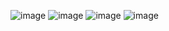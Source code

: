 ![image](https://github.com/user-attachments/assets/d3664ae9-260c-484d-87f8-599cecb2ca8c)
![image](https://github.com/user-attachments/assets/d2e91bd5-3fb5-4772-a372-ec93fd901062)
![image](https://github.com/user-attachments/assets/ad6a0b19-c8c7-46bf-8754-010661de6fc8)
![image](https://github.com/user-attachments/assets/36aafbc2-c7b5-4504-987b-7c1c06e38f0d)
